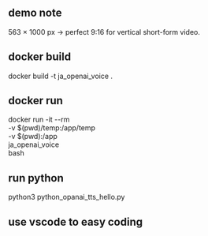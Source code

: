 
## demo note
 563 × 1000 px → perfect 9:16 for vertical short-form video.


## docker build
docker build -t ja_openai_voice .



## docker run
docker run -it --rm \
  -v $(pwd)/temp:/app/temp \
  -v $(pwd):/app \
  ja_openai_voice \
  bash


## run python
python3 python_opanai_tts_hello.py

## use vscode to easy coding

